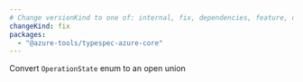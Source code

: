 ```yaml
---
# Change versionKind to one of: internal, fix, dependencies, feature, deprecation, breaking
changeKind: fix
packages:
  - "@azure-tools/typespec-azure-core"
---
```


Convert `OperationState` enum  to an open union
